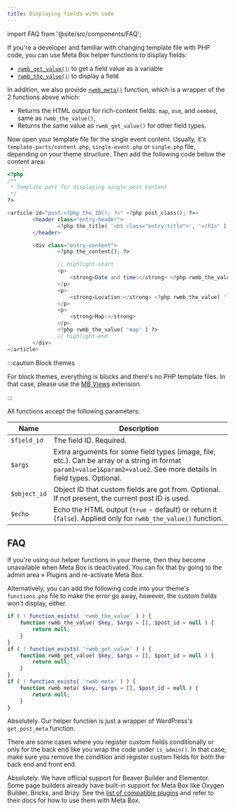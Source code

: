 ```yaml
---
title: Displaying fields with code
---
```


import FAQ from '@site/src/components/FAQ';

If you're a developer and familiar with changing template file with PHP code, you can use Meta Box helper functions to display fields:

- [`rwmb_get_value()`](/functions/rwmb-get-value/): to get a field value as a variable
- [`rwmb_the_value()`](/functions/rwmb-the-value/): to display a field

In addition, we also provide [`rwmb_meta()`](/functions/rwmb-meta/) function, which is a wrapper of the 2 functions above which:

- Returns the HTML output for rich-content fields: `map`, `osm`, and `oembed`, same as `rwmb_the_value()`,
- Returns the same value as `rwmb_get_value()` for other field types.

Now open your template file for the single event content. Usually, it's `template-parts/content.php`, `single-event.php` or `single.php` file, depending on your theme structure. Then add the following code below the content area:

```php
<?php
/**
 * Template part for displaying single post content
 */
?>

<article id="post-<?php the_ID(); ?>" <?php post_class(); ?>>
        <header class="entry-header">
                <?php the_title( '<h1 class="entry-title">', '</h1>' ); ?>
        </header>

        <div class="entry-content">
                <?php the_content(); ?>

                // highlight-start
                <p>
                    <strong>Date and time:</strong> <?php rwmb_the_value( 'datetime' ) ?>
                </p>
                <p>
                    <strong>Location:</strong> <?php rwmb_the_value( 'location' ) ?>
                </p>
                <p>
                    <strong>Map:</strong>
                </p>
                <?php rwmb_the_value( 'map' ) ?>
                // highlight-end
        </div>
</article>
```

:::caution Block themes

For block themes, everything is blocks and there's no PHP template files. In that case, please use the [MB Views](/extensions/mb-views/) extension.

:::

All functions accept the following parameters:

Name|Description
---|---
`$field_id`|The field ID. Required.
`$args`|Extra arguments for some field types (image, file, etc.). Can be array or a string in format `param1=value1&param2=value2`. See more details in field types. Optional.
`$object_id`|Object ID that custom fields are got from. Optional. If not present, the current post ID is used.
`$echo`|Echo the HTML output (`true` - default) or return it (`false`). Applied only for `rwmb_the_value()` function.

## FAQ

<FAQ question="Why does my site crash when I deactivate Meta Box?">

If you're using our helper functions in your theme, then they become unavailable when Meta Box is deactivated. You can fix that by going to the admin area » Plugins and re-activate Meta Box.

Alternatively, you can add the following code into your theme's `functions.php` file to make the error go away, however, the custom fields won't display, either.

```php
if ( ! function_exists( 'rwmb_the_value' ) ) {
    function rwmb_the_value( $key, $args = [], $post_id = null ) {
        return null;
    }
}
if ( ! function_exists( 'rwmb_get_value' ) ) {
    function rwmb_get_value( $key, $args = [], $post_id = null ) {
        return null;
    }
}
if ( ! function_exists( 'rwmb_meta' ) ) {
    function rwmb_meta( $key, $args = [], $post_id = null ) {
        return null;
    }
}
```

</FAQ>

<FAQ question="Can I use WordPress's get_post_meta() function to get custom field value?">

Absolutely. Our helper function is just a wrapper of WordPress's `get_post_meta` function.

</FAQ>

<FAQ question="Why don't I see values of custom fields?">

There are some cases where you register custom fields conditionally or only for the back end like you wrap the code under `is_admin()`. In that case, make sure you remove the condition and register custom fields for both the back end and front end.

</FAQ>

<FAQ question="Can I use a page builder to show Meta Box fields?">

Absolutely. We have official support for Beaver Builder and Elementor. Some page builders already have built-in support for Meta Box like Oxygen Builder, Bricks, and Brizy. See the [list of compatible plugins](/compatibility/) and refer to their docs for how to use them with Meta Box.

</FAQ>

